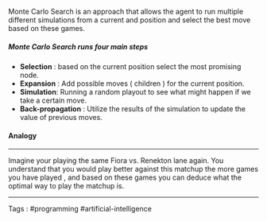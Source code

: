 Monte Carlo Search is an approach that allows the agent to run multiple different simulations from a current and position and select the best move based on these games.

##### Monte Carlo Search runs four main steps 
- **Selection** : based on the current position select the most promising node.
- **Expansion** : Add possible moves ( children ) for the current position. 
- **Simulation**: Running a random playout to see what might happen if we take a certain move. 
- **Back-propagation** : Utilize the results of the simulation to update the value of previous moves. 

#### Analogy 
___
Imagine your playing the same Fiora vs. Renekton lane again. You understand that you would play better against this matchup the more games you have played , and based on these games you can deduce what the optimal way to play the matchup is.
______

Tags : #programming #artificial-intelligence
